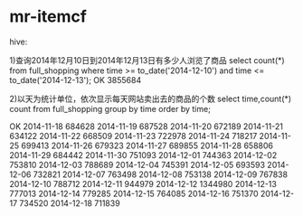 # mr-itemcf


hive:



1)查询2014年12月10日到2014年12月13日有多少人浏览了商品
 select count(*) from full_shopping where time >= to_date('2014-12-10') and time <= to_date('2014-12-13');
 OK
 3855684
 
2)以天为统计单位，依次显示每天网站卖出去的商品的个数
 select time,count(*) count from full_shopping group by time order by time;
 
 OK
 2014-11-18      684628
 2014-11-19      687528
 2014-11-20      672189
 2014-11-21      634122
 2014-11-22      668509
 2014-11-23      722978
 2014-11-24      718217
 2014-11-25      699413
 2014-11-26      679323
 2014-11-27      689855
 2014-11-28      658806
 2014-11-29      684442
 2014-11-30      751093
 2014-12-01      744363
 2014-12-02      753810
 2014-12-03      788689
 2014-12-04      745391
 2014-12-05      693593
 2014-12-06      732821
 2014-12-07      763498
 2014-12-08      753138
 2014-12-09      767838
 2014-12-10      788712
 2014-12-11      944979
 2014-12-12      1344980
 2014-12-13      777013
 2014-12-14      779285
 2014-12-15      764085
 2014-12-16      751370
 2014-12-17      734520
 2014-12-18      711839
